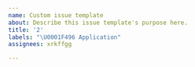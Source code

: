 ```yaml
---
name: Custom issue template
about: Describe this issue template's purpose here.
title: '2'
labels: "\U0001F496 Application"
assignees: xrkffgg

---
```



